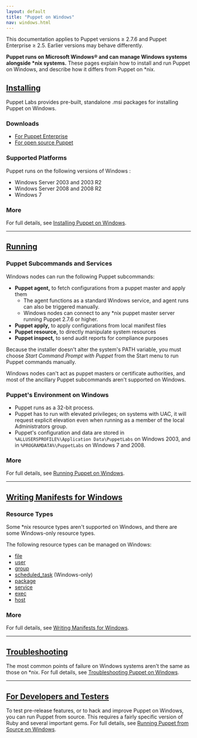 ```yaml
---
layout: default
title: "Puppet on Windows"
nav: windows.html
---
```


<span class="versionnote">This documentation applies to Puppet versions ≥ 2.7.6 and Puppet Enterprise ≥ 2.5. Earlier versions may behave differently.</span>

**Puppet runs on Microsoft Windows® and can manage Windows systems alongside \*nix systems.** These pages explain how to install and run Puppet on Windows, and describe how it differs from Puppet on *nix. 


[from_source]: ./from_source.html
[installing]: ./installing.html
[running]: ./running.html
[troubleshooting]: ./troubleshooting.html
[writing]: ./writing.html


[downloads]: http://downloads.puppetlabs.com/windows
[pedownloads]: http://info.puppetlabs.com/download-pe.html

[Installing][]
-----

Puppet Labs provides pre-built, standalone .msi packages for installing Puppet on Windows. 

### Downloads

* [For Puppet Enterprise][pedownloads]
* [For open source Puppet][downloads]

### Supported Platforms

Puppet runs on the following versions of Windows :

* Windows Server 2003 and 2003 R2
* Windows Server 2008 and 2008 R2
* Windows 7

### More

For full details, see [Installing Puppet on Windows][installing]. 

* * * 

[Running][]
-----

### Puppet Subcommands and Services

Windows nodes can run the following Puppet subcommands:

* **Puppet agent,** to fetch configurations from a puppet master and apply them
    * The agent functions as a standard Windows service, and agent runs can also be triggered manually.
    * Windows nodes can connect to any *nix puppet master server running Puppet 2.7.6 or higher.
* **Puppet apply,** to apply configurations from local manifest files
* **Puppet resource,** to directly manipulate system resources
* **Puppet inspect,** to send audit reports for compliance purposes

Because the installer doesn't alter the system's PATH variable, you must choose *Start Command Prompt with Puppet* from the Start menu to run Puppet commands manually.

Windows nodes can't act as puppet masters or certificate authorities, and most of the ancillary Puppet subcommands aren't supported on Windows. 

### Puppet's Environment on Windows

* Puppet runs as a 32-bit process.
* Puppet has to run with elevated privileges; on systems with UAC, it will request explicit elevation even when running as a member of the local Administrators group.
* Puppet's configuration and data are stored in `%ALLUSERSPROFILE%\Application Data\PuppetLabs` on Windows 2003, and in `%PROGRAMDATA%\PuppetLabs` on Windows 7 and 2008. 


### More

For full details, see [Running Puppet on Windows][running].


* * * 

[Writing Manifests for Windows][writing]
-----

### Resource Types

Some \*nix resource types aren't supported on Windows, and there are some Windows-only resource types. 

The following resource types can be managed on Windows:

* [file](/references/latest/type.html#file)
* [user](/references/latest/type.html#user)
* [group](/references/latest/type.html#group)
* [scheduled_task](/references/latest/type.html#scheduledtask) (Windows-only)
* [package](/references/latest/type.html#package)
* [service](/references/latest/type.html#service)
* [exec](/references/latest/type.html#exec)
* [host](/references/latest/type.html#host)

### More

For full details, see [Writing Manifests for Windows][writing].


* * * 

[Troubleshooting][]
-----

The most common points of failure on Windows systems aren't the same as those on *nix. For full details, see [Troubleshooting Puppet on Windows][troubleshooting].

* * * 

[For Developers and Testers][from_source]
-----

To test pre-release features, or to hack and improve Puppet on Windows, you can run Puppet from source. This requires a fairly specific version of Ruby and several important gems. For full details, see [Running Puppet from Source on Windows][from_source].

